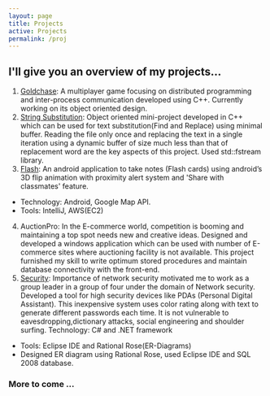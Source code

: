 ```yaml
---
layout: page
title: Projects
active: Projects
permalink: /proj
---
```


## I'll give you an overview of my projects...

1. [Goldchase](https://github.com/dineyw23/Distributed-Programming): 
  A multiplayer game focusing on distributed programming and inter-process communication developed using C++. Currently working on its object oriented design.
2. [String Substitution](https://bitbucket.org/dineyw23/object-oriented-programming/src):
  Object oriented mini-project developed in C++ which can be used for text substitution(Find and Replace) using minimal buffer. Reading the file only once and replacing the text in a single iteration using a dynamic buffer of size much less than that of replacement word are the key aspects of this project. Used std::fstream library.
3. [Flash](https://bitbucket.com/dineyw23): 
  An android application to take notes (Flash cards) using android’s 3D flip animation with proximity  alert system and 'Share with classmates' feature.  
  * Technology: Android, Google Map API.
  * Tools: IntelliJ, AWS(EC2)
4. AuctionPro: 
In the E-commerce world, competition is booming and maintaining a top spot needs new and creative ideas. Designed and developed a windows application which can be used with number of E-commerce sites where auctioning facility is not available. This project furnished my skill to write optimum stored procedures and maintain database connectivity with the front-end.
5. [Security](http://www.advanceresearchlibrary.com/vol3jct4.aspx): 
Importance of network security motivated me to work as a group leader in a group of four under the domain of Network security.
Developed a tool for high security devices like PDAs (Personal Digital Assistant). This inexpensive system uses color rating along with text to generate different passwords each time. It is not vulnerable to eavesdropping,dictionary attacks, social engineering and shoulder surfing. 
Technology: C# and .NET framework 
  * Tools: Eclipse IDE and Rational Rose(ER-Diagrams)
  * Designed ER diagram using Rational Rose, used Eclipse IDE and SQL 2008 database.


### More to come ...
